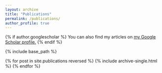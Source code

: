 ```yaml
---
layout: archive
title: "Publications"
permalink: /publications/
author_profile: true
---
```

<!-- 
<ul>{% include publications.html %}</ul> -->

{% if author.googlescholar %}
  You can also find my articles on <u><a href="{{author.googlescholar}}">my Google Scholar profile</a>.</u>
{% endif %}

{% include base_path %}

{% for post in site.publications reversed %}
  {% include archive-single.html %}
{% endfor %}
